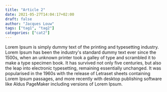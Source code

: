 ```yaml
---
title: "Article 2"
date: 2021-05-27T14:04:17+02:00
draft: false
author: "Jacques Louw"
tags: ["tag1", "tag2"]
categories: ["cat2"]
---
```


Lorem Ipsum is simply dummy text of the printing and typesetting industry. Lorem Ipsum has been the industry's standard dummy text ever since the 1500s, when an unknown printer took a galley of type and scrambled it to make a type specimen book. It has survived not only five centuries, but also the leap into electronic typesetting, remaining essentially unchanged. It was popularised in the 1960s with the release of Letraset sheets containing Lorem Ipsum passages, and more recently with desktop publishing software like Aldus PageMaker including versions of Lorem Ipsum.
